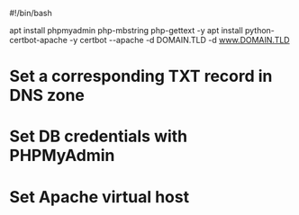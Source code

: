 #!/bin/bash

apt install phpmyadmin php-mbstring php-gettext -y
apt install python-certbot-apache -y
certbot --apache -d DOMAIN.TLD -d www.DOMAIN.TLD 
# Set a corresponding TXT record in DNS zone

# Set DB credentials with PHPMyAdmin
# Set Apache virtual host
